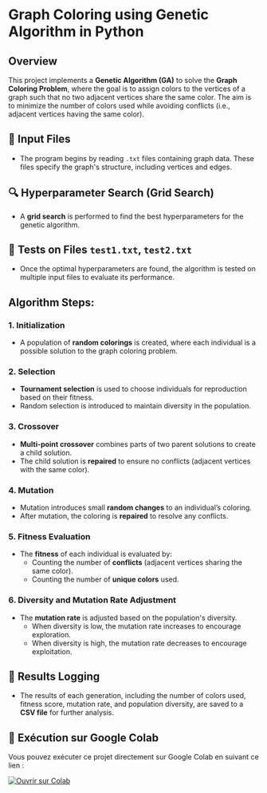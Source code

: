 #  Graph Coloring using Genetic Algorithm in Python

## Overview
This project implements a **Genetic Algorithm (GA)** to solve the **Graph Coloring Problem**, where the goal is to assign colors to the vertices of a graph such that no two adjacent vertices share the same color. The aim is to minimize the number of colors used while avoiding conflicts (i.e., adjacent vertices having the same color).

## 📂 Input Files
- The program begins by reading `.txt` files containing graph data. These files specify the graph's structure, including vertices and edges.

## 🔍 Hyperparameter Search (Grid Search)
- A **grid search** is performed to find the best hyperparameters for the genetic algorithm. 

## 🧪 Tests on Files `test1.txt`, `test2.txt`
- Once the optimal hyperparameters are found, the algorithm is tested on multiple input files to evaluate its performance.

## Algorithm Steps:

### 1. **Initialization**
   - A population of **random colorings** is created, where each individual is a possible solution to the graph coloring problem.

### 2. **Selection**
   - **Tournament selection** is used to choose individuals for reproduction based on their fitness.
   - Random selection is introduced to maintain diversity in the population.

### 3. **Crossover**
   - **Multi-point crossover** combines parts of two parent solutions to create a child solution.
   - The child solution is **repaired** to ensure no conflicts (adjacent vertices with the same color).

### 4. **Mutation**
   - Mutation introduces small **random changes** to an individual’s coloring.
   - After mutation, the coloring is **repaired** to resolve any conflicts.

### 5. **Fitness Evaluation**
   - The **fitness** of each individual is evaluated by:
     - Counting the number of **conflicts** (adjacent vertices sharing the same color).
     - Counting the number of **unique colors** used.

### 6. **Diversity and Mutation Rate Adjustment**
   - The **mutation rate** is adjusted based on the population's diversity.
     - When diversity is low, the mutation rate increases to encourage exploration.
     - When diversity is high, the mutation rate decreases to encourage exploitation.

## 💾 Results Logging
- The results of each generation, including the number of colors used, fitness score, mutation rate, and population diversity, are saved to a **CSV file** for further analysis.


## 🚀 Exécution sur Google Colab  
Vous pouvez exécuter ce projet directement sur Google Colab en suivant ce lien :  

[![Ouvrir sur Colab](https://colab.research.google.com/assets/colab-badge.svg)](https://colab.research.google.com/drive/1b9sDAfJgMbeRnrYFH1OGhED9Fg5LICbF?usp=sharing)


